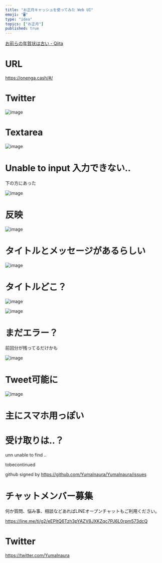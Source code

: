 ```yaml
---
title: "お正月キャッシュを使ってみた Web UI"
emoji: "🖥"
type: "idea"
topics: ["お正月"]
published: true
---
```


[お前らの年賀状は古い - Qiita](https://qiita.com/serinuntius/items/df24fbceffeb7c6f1942)

# URL

https://onenga.cash/#/

# Twitter

![image](https://user-images.githubusercontent.com/13635059/50571166-82d2c100-0de6-11e9-8723-260a03c58231.png)

# Textarea

![image](https://user-images.githubusercontent.com/13635059/50571170-93833700-0de6-11e9-87d5-6b62f7be9718.png)

# Unable to input 入力できない‥

下の方にあった

![image](https://user-images.githubusercontent.com/13635059/50571173-b4e42300-0de6-11e9-8aad-305a4642e26f.png)

# 反映

![image](https://user-images.githubusercontent.com/13635059/50571175-bca3c780-0de6-11e9-8241-74a4e81eff68.png)

# タイトルとメッセージがあるらしい

![image](https://user-images.githubusercontent.com/13635059/50571177-ca594d00-0de6-11e9-95ef-cafa51a72b55.png)

# タイトルどこ？

![image](https://user-images.githubusercontent.com/13635059/50571179-d47b4b80-0de6-11e9-87f9-15c9b156e919.png)

![image](https://user-images.githubusercontent.com/13635059/50571180-db09c300-0de6-11e9-9444-75863df0c441.png)

# まだエラー？

前回分が残ってるだけかも

![image](https://user-images.githubusercontent.com/13635059/50571184-eeb52980-0de6-11e9-854a-064e12b73092.png)

# Tweet可能に

![image](https://user-images.githubusercontent.com/13635059/50571185-f70d6480-0de6-11e9-98e0-9546b00184e9.png)

# 主にスマホ用っぽい

# 受け取りは‥？

unn unable to find ..

tobecontinued

github signed by https://github.com/YumaInaura/YumaInaura/issues








<!-- Update From Qiita API -->

# チャットメンバー募集


何か質問、悩み事、相談などあればLINEオープンチャットもご利用ください。

https://line.me/ti/g2/eEPltQ6Tzh3pYAZV8JXKZqc7PJ6L0rpm573dcQ





# Twitter


https://twitter.com/YumaInaura


<!-- Update From Qiita API -->


